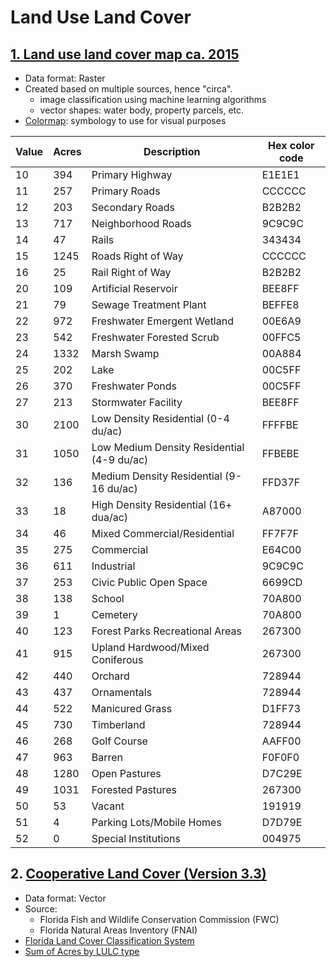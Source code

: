 # Land Use Land Cover 

## [1. Land use land cover map ca. 2015](lulc_ca2015_print.pdf)

- Data format: Raster
- Created based on multiple sources, hence "circa".
  - image classification using machine learning algorithms
  - vector shapes: water body, property parcels, etc.
- [Colormap](lulc_2015_cmap.clr): symbology to use for visual purposes

| Value | Acres | Description                                | Hex color code |
|-------|-------|--------------------------------------------|----------------|
| 10    | 394   | Primary Highway                            | E1E1E1         |
| 11    | 257   | Primary Roads                              | CCCCCC         |
| 12    | 203   | Secondary Roads                            | B2B2B2         |
| 13    | 717   | Neighborhood Roads                         | 9C9C9C         |
| 14    | 47    | Rails                                      | 343434         |
| 15    | 1245  | Roads Right of Way                         | CCCCCC         |
| 16    | 25    | Rail Right of Way                          | B2B2B2         |
| 20    | 109   | Artificial Reservoir                       | BEE8FF         |
| 21    | 79    | Sewage Treatment Plant                     | BEFFE8         |
| 22    | 972   | Freshwater Emergent Wetland                | 00E6A9         |
| 23    | 542   | Freshwater Forested Scrub                  | 00FFC5         |
| 24    | 1332  | Marsh Swamp                                | 00A884         |
| 25    | 202   | Lake                                       | 00C5FF         |
| 26    | 370   | Freshwater Ponds                           | 00C5FF         |
| 27    | 213   | Stormwater Facility                        | BEE8FF         |
| 30    | 2100  | Low Density Residential (0-4 du/ac)        | FFFFBE         |
| 31    | 1050  | Low Medium Density Residential (4-9 du/ac) | FFBEBE         |
| 32    | 136   | Medium Density Residential (9-16 du/ac)    | FFD37F         |
| 33    | 18    | High Density Residential (16+ dua/ac)      | A87000         |
| 34    | 46    | Mixed Commercial/Residential               | FF7F7F         |
| 35    | 275   | Commercial                                 | E64C00         |
| 36    | 611   | Industrial                                 | 9C9C9C         |
| 37    | 253   | Civic Public Open Space                    | 6699CD         |
| 38    | 138   | School                                     | 70A800         |
| 39    | 1     | Cemetery                                   | 70A800         |
| 40    | 123   | Forest Parks Recreational Areas            | 267300         |
| 41    | 915   | Upland Hardwood/Mixed Coniferous           | 267300         |
| 42    | 440   | Orchard                                    | 728944         |
| 43    | 437   | Ornamentals                                | 728944         |
| 44    | 522   | Manicured Grass                            | D1FF73         |
| 45    | 730   | Timberland                                 | 728944         |
| 46    | 268   | Golf Course                                | AAFF00         |
| 47    | 963   | Barren                                     | F0F0F0         |
| 48    | 1280  | Open Pastures                              | D7C29E         |
| 49    | 1031  | Forested Pastures                          | 267300         |
| 50    | 53    | Vacant                                     | 191919         |
| 51    | 4     | Parking Lots/Mobile Homes                  | D7D79E         |
| 52    | 0     | Special Institutions                       | 004975         |

## 2. [Cooperative Land Cover (Version 3.3)](https://www.fnai.org/LandCover.cfm)

- Data format: Vector
- Source:
  - Florida Fish and Wildlife Conservation Commission (FWC)
  - Florida Natural Areas Inventory (FNAI)
- [Florida Land Cover Classification System](https://myfwc.com/media/20455/land-cover-classification-revision-2018.pdf)
- [Sum of Acres by LULC type](clc_lulc_sum_acre.svg)
